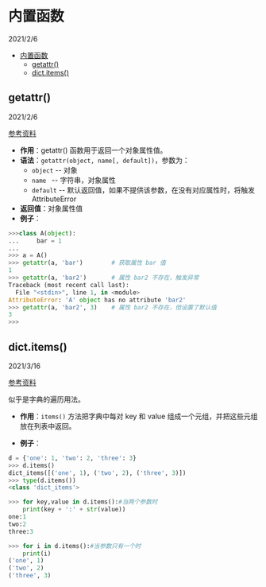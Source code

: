 # 内置函数

2021/2/6  

<!-- @import "[TOC]" {cmd="toc" depthFrom=1 depthTo=6 orderedList=false} -->

<!-- code_chunk_output -->

- [内置函数](#内置函数)
  - [getattr()](#getattr)
  - [dict.items()](#dictitems)

<!-- /code_chunk_output -->

## getattr()

2021/2/6  

[参考资料](https://www.runoob.com/python/python-func-getattr.html)  

* **作用**：getattr() 函数用于返回一个对象属性值。  
* **语法**：`getattr(object, name[, default])`，参数为：  
    * `object` -- 对象  
    * `name ` -- 字符串，对象属性  
    * `default` -- 默认返回值，如果不提供该参数，在没有对应属性时，将触发 AttributeError  
* **返回值**：对象属性值  
* **例子**：  

```python  
>>>class A(object):
...     bar = 1
... 
>>> a = A()
>>> getattr(a, 'bar')        # 获取属性 bar 值
1
>>> getattr(a, 'bar2')       # 属性 bar2 不存在，触发异常
Traceback (most recent call last):
  File "<stdin>", line 1, in <module>
AttributeError: 'A' object has no attribute 'bar2'
>>> getattr(a, 'bar2', 3)    # 属性 bar2 不存在，但设置了默认值
3
>>>
```  

## dict.items()  

2021/3/16  

[参考资料](https://www.runoob.com/python/att-dictionary-items.html)  

似乎是字典的遍历用法。  

* **作用**：`items()` 方法把字典中每对 key 和 value 组成一个元组，并把这些元组放在列表中返回。  

* **例子**：  
```python  
d = {'one': 1, 'two': 2, 'three': 3}
>>> d.items()
dict_items([('one', 1), ('two', 2), ('three', 3)])
>>> type(d.items())
<class 'dict_items'>

>>> for key,value in d.items():#当两个参数时
    print(key + ':' + str(value))
one:1
two:2
three:3

>>> for i in d.items():#当参数只有一个时
    print(i)
('one', 1)
('two', 2)
('three', 3)
```  


